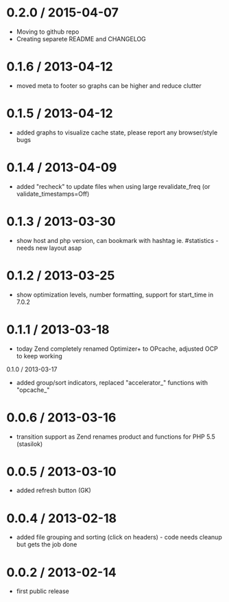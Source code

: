 0.2.0 / 2015-04-07
==================
* Moving to github repo
* Creating separete README and CHANGELOG

0.1.6 / 2013-04-12
==================
* moved meta to footer so graphs can be higher and reduce clutter

0.1.5 / 2013-04-12
==================
* added graphs to visualize cache state, please report any browser/style bugs

0.1.4 / 2013-04-09
==================
* added "recheck" to update files when using large revalidate_freq (or validate_timestamps=Off)

0.1.3 / 2013-03-30
==================
* show host and php version, can bookmark with hashtag ie. #statistics - needs new layout asap

0.1.2 / 2013-03-25
==================
* show optimization levels, number formatting, support for start_time in 7.0.2

0.1.1 / 2013-03-18
==================
* today Zend completely renamed Optimizer+ to OPcache, adjusted OCP to keep working

0.1.0 / 2013-03-17
* added group/sort indicators, replaced "accelerator_" functions with "opcache_"

0.0.6 / 2013-03-16
==================
* transition support as Zend renames product and functions for PHP 5.5 (stasilok)

0.0.5 / 2013-03-10
==================
* added refresh button (GK)

0.0.4 / 2013-02-18
==================
* added file grouping and sorting (click on headers) - code needs cleanup but gets the job done

0.0.2 / 2013-02-14
==================
* first public release

